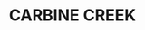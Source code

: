 ---
lastmod: '2025-04-06T06:05:21+00:00'
latitude: -23.18786242
layout: suburb
longitude: 147.7853995
postcode: '4723'
state: QLD
title: CARBINE CREEK
url: /qld/carbine-creek/
---